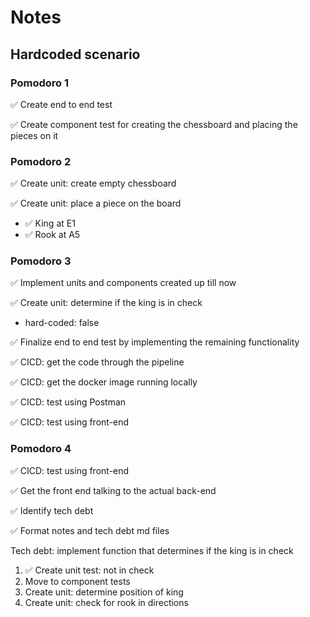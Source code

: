 # Notes

## Hardcoded scenario

### Pomodoro 1

✅ Create end to end test

✅ Create component test for creating the chessboard and placing the pieces on it

### Pomodoro 2

✅ Create unit: create empty chessboard

✅ Create unit: place a piece on the board
- ✅ King at E1
- ✅ Rook at A5

### Pomodoro 3

✅ Implement units and components created up till now

✅ Create unit: determine if the king is in check
- hard-coded: false

✅ Finalize end to end test by implementing the remaining functionality

✅ CICD: get the code through the pipeline

✅ CICD: get the docker image running locally

✅ CICD: test using Postman

✅ CICD: test using front-end

### Pomodoro 4

✅ CICD: test using front-end

✅ Get the front end talking to the actual back-end

✅ Identify tech debt

✅ Format notes and tech debt md files

Tech debt: implement function that determines if the king is in check
1. ✅ Create unit test: not in check
2. Move to component tests
3. Create unit: determine position of king
4. Create unit: check for rook in directions